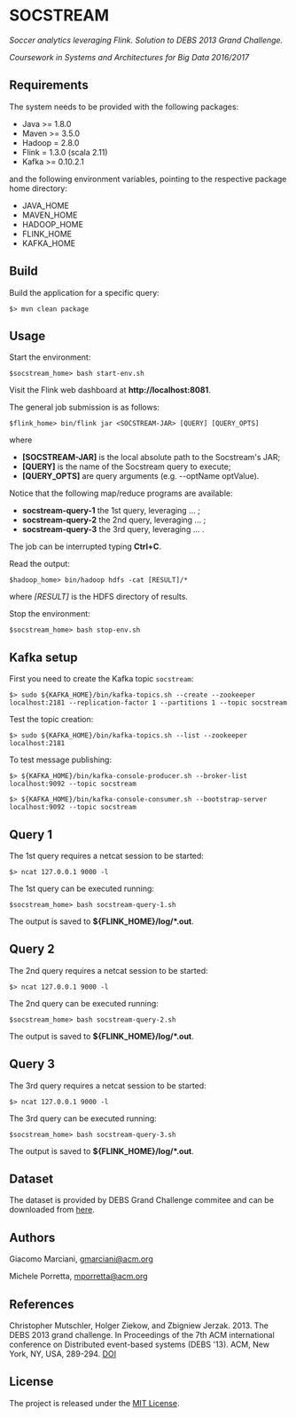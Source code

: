 # SOCSTREAM

*Soccer analytics leveraging Flink. Solution to DEBS 2013 Grand Challenge.*

*Coursework in Systems and Architectures for Big Data 2016/2017*


## Requirements
The system needs to be provided with the following packages:
* Java >= 1.8.0
* Maven >= 3.5.0
* Hadoop = 2.8.0
* Flink = 1.3.0 (scala 2.11)
* Kafka >= 0.10.2.1

and the following environment variables, pointing to the respective package home directory:
* JAVA_HOME
* MAVEN_HOME
* HADOOP_HOME
* FLINK_HOME
* KAFKA_HOME


## Build
Build the application for a specific query:

    $> mvn clean package

## Usage
Start the environment:

    $socstream_home> bash start-env.sh

Visit the Flink web dashboard at **http://localhost:8081**.

The general job submission is as follows:

    $flink_home> bin/flink jar <SOCSTREAM-JAR> [QUERY] [QUERY_OPTS]

where
* **[SOCSTREAM-JAR]** is the local absolute path to the Socstream's JAR;
* **[QUERY]** is the name of the Socstream query to execute;
* **[QUERY_OPTS]** are query arguments (e.g. --optName optValue).

Notice that the following map/reduce programs are available:
* **socstream-query-1** the 1st query, leveraging ... ;
* **socstream-query-2** the 2nd query, leveraging ... ;
* **socstream-query-3** the 3rd query, leveraging ... .

The job can be interrupted typing **Ctrl+C**.

Read the output:

    $hadoop_home> bin/hadoop hdfs -cat [RESULT]/*

where
*[RESULT]* is the HDFS directory of results.

Stop the environment:

    $socstream_home> bash stop-env.sh
    
    
## Kafka setup
First you need to create the Kafka topic `socstream`:

    $> sudo ${KAFKA_HOME}/bin/kafka-topics.sh --create --zookeeper localhost:2181 --replication-factor 1 --partitions 1 --topic socstream

Test the topic creation:

    $> sudo ${KAFKA_HOME}/bin/kafka-topics.sh --list --zookeeper localhost:2181

To test message publishing:

    $> ${KAFKA_HOME}/bin/kafka-console-producer.sh --broker-list localhost:9092 --topic socstream

    $> ${KAFKA_HOME}/bin/kafka-console-consumer.sh --bootstrap-server localhost:9092 --topic socstream
    
    
## Query 1
The 1st query requires a netcat session to be started:

    $> ncat 127.0.0.1 9000 -l
    
The 1st query can be executed running:

    $socstream_home> bash socstream-query-1.sh
    
The output is saved to **${FLINK_HOME}/log/\*.out**.


## Query 2
The 2nd query requires a netcat session to be started:

    $> ncat 127.0.0.1 9000 -l
    
The 2nd query can be executed running:

    $socstream_home> bash socstream-query-2.sh
    
The output is saved to **${FLINK_HOME}/log/\*.out**.


## Query 3
The 3rd query requires a netcat session to be started:

    $> ncat 127.0.0.1 9000 -l
    
The 3rd query can be executed running:

    $socstream_home> bash socstream-query-3.sh
    
The output is saved to **${FLINK_HOME}/log/\*.out**.


## Dataset
The dataset is provided by DEBS Grand Challenge commitee and can be downloaded from [here](http://debs.org/?p=41).


## Authors
Giacomo Marciani, [gmarciani@acm.org](mailto:gmarciani@acm.org)

Michele Porretta, [mporretta@acm.org](mailto:mporretta@acm.org)


## References
Christopher Mutschler, Holger Ziekow, and Zbigniew Jerzak. 2013. The DEBS 2013 grand challenge. In Proceedings of the 7th ACM international conference on Distributed event-based systems (DEBS '13). ACM, New York, NY, USA, 289-294. [DOI](http://dx.doi.org/10.1145/2488222.2488283)


## License
The project is released under the [MIT License](https://opensource.org/licenses/MIT).
